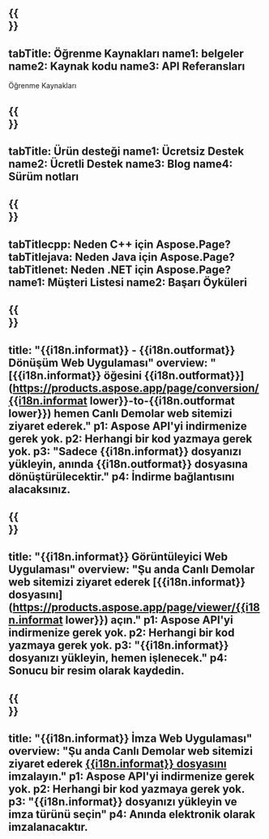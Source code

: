 ﻿---
translation: true
deploy: false
---

{{<section learningresources>}}
---
tabTitle: Öğrenme Kaynakları
name1: belgeler
name2: Kaynak kodu
name3: API Referansları
---

Öğrenme Kaynakları

{{<section support>}}
---
tabTitle: Ürün desteği
name1: Ücretsiz Destek
name2: Ücretli Destek
name3: Blog
name4: Sürüm notları
---

{{<section why>}}
---
tabTitlecpp: Neden C++ için Aspose.Page?
tabTitlejava: Neden Java için Aspose.Page?
tabTitlenet: Neden .NET için Aspose.Page?
name1: Müşteri Listesi
name2: Başarı Öyküleri
---

{{<section widgetbackup>}}
---
title: "{{i18n.informat}} - {{i18n.outformat}} Dönüşüm Web Uygulaması"
overview: "[{{i18n.informat}} öğesini {{i18n.outformat}}](https://products.aspose.app/page/conversion/{{i18n.informat lower}}-to-{{i18n.outformat lower}}) hemen Canlı Demolar web sitemizi ziyaret ederek."
p1: Aspose API'yi indirmenize gerek yok.
p2: Herhangi bir kod yazmaya gerek yok.
p3: "Sadece {{i18n.informat}} dosyanızı yükleyin, anında {{i18n.outformat}} dosyasına dönüştürülecektir."
p4: İndirme bağlantısını alacaksınız.
---

{{<section widgetbackupview>}}
---
title: "{{i18n.informat}} Görüntüleyici Web Uygulaması"
overview: "Şu anda Canlı Demolar web sitemizi ziyaret ederek [{{i18n.informat}} dosyasını](https://products.aspose.app/page/viewer/{{i18n.informat lower}}) açın."
p1: Aspose API'yi indirmenize gerek yok.
p2: Herhangi bir kod yazmaya gerek yok.
p3: "{{i18n.informat}} dosyanızı yükleyin, hemen işlenecek."
p4: Sonucu bir resim olarak kaydedin.
---

{{<section widgetbackupsign>}}
---
title: "{{i18n.informat}} İmza Web Uygulaması"
overview: "Şu anda Canlı Demolar web sitemizi ziyaret ederek [{{i18n.informat}} dosyasını](https://products.aspose.app/page/signature/xps) imzalayın."
p1: Aspose API'yi indirmenize gerek yok.
p2: Herhangi bir kod yazmaya gerek yok.
p3: "{{i18n.informat}} dosyanızı yükleyin ve imza türünü seçin"
p4: Anında elektronik olarak imzalanacaktır.
---